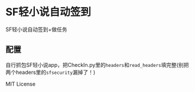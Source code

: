 # SF轻小说自动签到
SF轻小说自动签到+做任务

## 配置
自行抓包SF轻小说app，把CheckIn.py里的`headers`和`read_headers`填完整(别把两个headers里的`sfsecurity`漏掉了！)

MIT License
